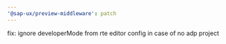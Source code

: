 ```yaml
---
'@sap-ux/preview-middleware': patch
---
```


fix: ignore developerMode from rte editor config in case of no adp project
